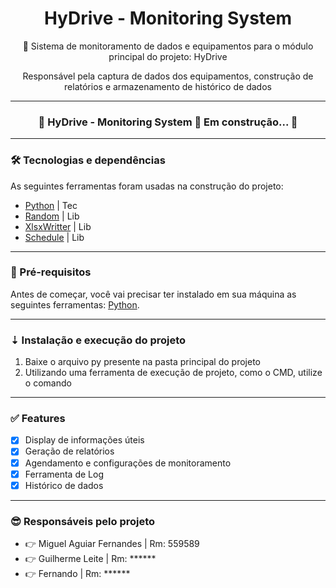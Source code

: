 <h1 align="center">HyDrive - Monitoring System</h1>
<p align="center">🚀 Sistema de monitoramento de dados e equipamentos para o módulo principal do projeto: HyDrive</p>
<p align="center">Responsável pela captura de dados dos equipamentos, construção de relatórios e armazenamento de histórico de dados</p>

---

<h3 align="center"> 
	🚧 HyDrive - Monitoring System 🚀 Em construção...  🚧
</h3>

---

### 🛠 Tecnologias e dependências

As seguintes ferramentas foram usadas na construção do projeto:

- [Python](https://www.python.org/) | Tec
- [Random](https://docs.python.org/pt-br/3/library/random.html) | Lib
- [XlsxWritter](https://pypi.org/project/XlsxWriter/) | Lib
- [Schedule](https://schedule.readthedocs.io/en/stable/) | Lib

---

### 🎲 Pré-requisitos

Antes de começar, você vai precisar ter instalado em sua máquina as seguintes ferramentas:
[Python](https://www.python.org/).

---

### ⇣ Instalação e execução do projeto

1. Baixe o arquivo py presente na pasta principal do projeto
2. Utilizando uma ferramenta de execução de projeto, como o CMD, utilize o comando

---

### ✅ Features

- [x] Display de informações úteis
- [x] Geração de relatórios
- [x] Agendamento e configurações de monitoramento
- [x] Ferramenta de Log
- [x] Histórico de dados

---

### 😎 Responsáveis pelo projeto

<ul>
  <li>👉 Miguel Aguiar Fernandes | Rm: 559589</li>
  <li>👉 Guilherme Leite | Rm: ******</li>
  <li>👉 Fernando | Rm: ******</li>
</ul>
  
